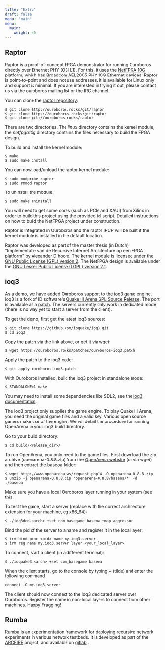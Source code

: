 ```yaml
---
title: "Extra"
draft: false
menu: "main"
menu:
  main:
    weight: 40
---
```


Raptor
------

Raptor is a proof-of-concept FPGA demonstrator for running Ouroboros
directly over Ethernet PHY (OSI L1). For this, it uses the [NetFPGA
10G](http://netfpga.org/site/#/systems/3netfpga-10g/details/) platform,
which has Broadcom AEL2005 PHY 10G Ethernet devices. Raptor is
point-to-point and does not use addresses. It is available for Linux
only and support is minimal. If you are interested in trying it out,
please contact us via the ouroboros mailing list or the IRC channel.

You can clone the [raptor repository](/cgit/raptor/):

```
$ git clone http://ouroboros.rocks/git/raptor
$ git clone https://ouroboros.rocks/git/raptor
$ git clone git://ouroboros.rocks/raptor
```

There are two directories. The *linux* directory contains the kernel
module, the *netfpga10g* directory contains the files necessary to build
the FPGA design.

To build and install the kernel module:

```
$ make
$ sudo make install
```

You can now load/unload the raptor kernel module:

```
$ sudo modprobe raptor
$ sudo rmmod raptor
```

To uninstall the module:

```
$ sudo make uninstall
```

You will need to get some cores (such as PCIe and XAUI) from Xilinx in
order to build this project using the provided tcl script. Detailed
instructions on how to build the NetFPGA project under construction.

Raptor is integrated in Ouroboros and the raptor IPCP will be built if
the kernel module is installed in the default location.

Raptor was developed as part of the master thesis (in Dutch)
"Implementatie van de Recursive Internet Architecture op een FPGA
platform" by Alexander D'hoore. The kernel module is licensed under
the [GNU Public License (GPL) version
2](https://www.gnu.org/licenses/old-licenses/gpl-2.0.html). The NetFPGA
design is available under the [GNU Lesser Public License (LGPL) version
2.1](https://www.gnu.org/licenses/old-licenses/lgpl-2.1.html).

ioq3
----

As a demo, we have added Ouroboros support to the
[ioq3](https://github.com/ioquake/ioq3) game engine. ioq3 is a fork of
ID software's [Quake III Arena GPL Source
Release](https://github.com/id-Software/Quake-III-Arena). The port is
available as a [patch](/patches/ouroboros-ioq3.patch). The servers
currently only work in dedicated mode (there is no way yet to start a
server from the client).

To get the demo, first get the latest ioq3 sources:

```
$ git clone https://github.com/ioquake/ioq3.git
$ cd ioq3
```

Copy the patch via the link above, or get it via wget:

```
$ wget https://ouroboros.rocks/patches/ouroboros-ioq3.patch
```

Apply the patch to the ioq3 code:

```
$ git apply ouroboros-ioq3.patch
```

With Ouroboros installed, build the ioq3 project in standalone mode:

```
$ STANDALONE=1 make
```

You may need to install some dependencies like SDL2, see the [ioq3
documentation](http://wiki.ioquake3.org/Building_ioquake3).

The ioq3 project only supplies the game engine. To play Quake III Arena,
you need the original game files and a valid key. Various open source
games make use of the engine. We wil detail the procedure for running
OpenArena in your ioq3 build directory.

Go to your build directory:

```
$ cd build/<release_dir>/
```

To run OpenArena, you only need to the game files. First download the
zip archive (openarena-0.8.8.zip) from the [OpenArena
website](http://www.openarena.ws) (or via wget) and then extract the
baseoa folder:

```
$ wget http://www.openarena.ws/request.php?4 -O openarena-0.8.8.zip
$ unzip -j openarena-0.8.8.zip 'openarena-0.8.8/baseoa/*' -d
./baseoa
```

Make sure you have a local Ouroboros layer running in your system (see
[this](/tutorial-1/).

To test the game, start a server (replace <arch> with the correct
architecture extension for your machine, eg x86_64):

```
$ ./ioq3ded.<arch> +set com_basegame baseoa +map aggressor
```

Bind the pid of the server to a name and register it in the local layer:

```
$ irm bind proc <pid> name my.ioq3.server
$ irm reg name my.ioq3.server layer <your_local_layer>
```

To connect, start a client (in a different terminal):

```
$ ./ioquake3.<arch> +set com_basegame baseoa
```

When the client starts, go to the console by typing ~ (tilde) and enter
the following command

```
connect -O my.ioq3.server
```

The client should now connect to the ioq3 dedicated server over
Ouroboros. Register the name in non-local layers to connect from other
machines. Happy Fragging!

Rumba
-----

Rumba is an experimentation framework for deploying recursive network
experiments in various network testbeds. It is developed as part of the
[ARCFIRE](http://ict-arcfire.eu) project, and available on
[gitlab](https://gitlab.com/arcfire/rumba) .
